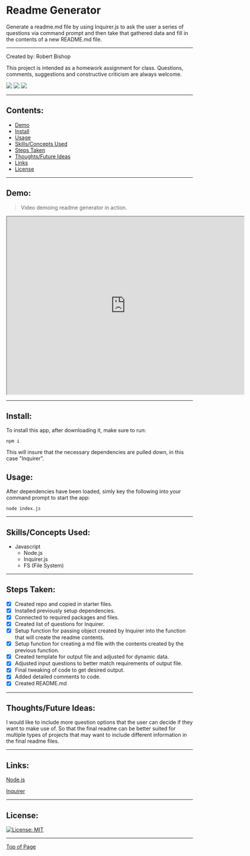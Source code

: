 # Readme Generator

Generate a readme.md file by using Inquirer.js to ask the user a series of questions via command prompt and then take that gathered data and fill in the contents of a new README.md file.

---

Created by: Robert Bishop

This project is intended as a homework assignment for class.  Questions, comments, suggestions and constructive criticism are always welcome.

<a href="mailto: rbishop85@gmail.com"><img src="https://img.shields.io/badge/Gmail-D14836?style=for-the-badge&logo=gmail&logoColor=white"></a>
<a href="https://github.com/rbishop85" target="_blank"><img src="	https://img.shields.io/badge/GitHub-100000?style=for-the-badge&logo=github&logoColor=white"></a>
<a href="https://www.linkedin.com/in/robert-m-bishop/" target="_blank"><img src="https://img.shields.io/badge/LinkedIn-0077B5?style=for-the-badge&logo=linkedin&logoColor=white"></a>

---

## Contents:
* [Demo](#demo)
* [Install](#install)
* [Usage](#usage)
* [Skills/Concepts Used](#skillsconcepts-used)
* [Steps Taken](#steps-taken)
* [Thoughts/Future Ideas](#thoughtsfuture-ideas)
* [Links](#links)
* [License](#license)

---

## Demo:

> Video demoing readme generator in action.
<iframe src="https://drive.google.com/file/d/1X3H399LdLq0E_F7fOChwfEYXRf6zt8et/preview" width="640" height="480" allow="autoplay"></iframe>


---

## Install:

To install this app, after downloading it, make sure to run:
```
npm i
```
This will insure that the necessary dependencies are pulled down, in this case "Inquirer".

## Usage:

After dependencies have been loaded, simly key the following into your command prompt to start the app:
```
node index.js
```

---

## Skills/Concepts Used:

* Javascript
  - Node.js
  - Inquirer.js
  - FS (File System)

---

## Steps Taken:

- [x] Created repo and copied in starter files.
- [x] Installed previously setup dependencies.
- [x] Connected to required packages and files.
- [x] Created list of questions for Inquirer.
- [x] Setup function for passing object created by Inquirer into the function that will create the readme contents.
- [x] Setup function for creating a md file with the contents created by the previous function.
- [x] Created template for output file and adjusted for dynamic data.
- [x] Adjusted input questions to better match requirements of output file.
- [x] Final tweaking of code to get desired output.
- [x] Added detailed comments to code.
- [x] Created README.md

---

## Thoughts/Future Ideas:

I would like to include more question options that the user can decide if they want to make use of.  So that the final readme can be better suited for multiple types of projects that may want to include different information in the final readme files.

---

## Links:

<a href="https://nodejs.org/en/" target="_blank">Node.js</a>

<a href="https://www.npmjs.com/package/inquirer" target="_blank">Inquirer</a>

---

## License:


[![License: MIT](https://img.shields.io/badge/License-MIT-yellow.svg)](https://opensource.org/licenses/MIT)

---

[Top of Page](#readme-generator)